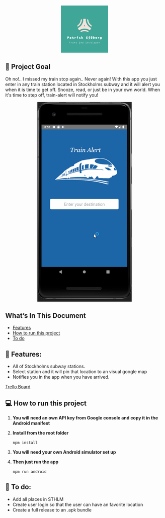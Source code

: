 <p align="center">
<img src="/images/pazlogo.png" alt="Patrick Sjöberg logo" width="150"/>
</p>


## 🚩 Project Goal

Oh no!.. I missed my train stop again..
Never again! With this app you just enter in any train station located in Stockholms subway and it will alert you when it is time to get off. Snooze, read, or just be in your own world. When it's time to step off, train-alert will notify you!

  <p align="center">
<img src="/images/train-alert.gif" alt="trainAlert" width="300" />
</p>



## What’s In This Document

- [Features](#-features)
- [How to run this project](#-how-to-run-this-project)
- [To do](#-to-do)


## 🔔 Features:

  * All of Stockholms subway stations.
  * Select station and it will pin that location to an visual google map
  * Notifies you in the app when you have arrived.
  
  <a href="https://trello.com/b/SlaV9KjP/project-grex">Trello Board</a>
  

## 💻 How to run this project
1. **You will need an own API key from Google console and copy it in the Android manifest**

2. **Install from the root folder**

   ```shell
   npm install

   ```
3. **You will need your own Android simulator set up**

4. **Then just run the app**
  
   ```shell
   npm run android

   ```

## 📓 To do:

 * Add all places in STHLM
 * Create user login so that the user can have an favorite location
 * Create a full release to an .apk bundle
